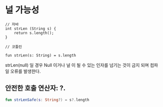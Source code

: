 # 널 가능성

```
// 자바 
int strLen (String s) {
    return s.length();
}

// 코틀린

fun strLen(s: String) = s.length
```

strLen(null) 일 경우 Null 이거나 널 이 될 수 있는 인자를 넘기는 것이 금지 되며 컴파일 오류를 발생한다.  



## 안전한 호출 연산자: ?.

```kotlin
fun strLenSafe(s: String?) = s?.length
```


